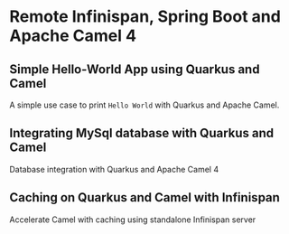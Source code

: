 # Remote Infinispan, Spring Boot and Apache Camel 4

## Simple Hello-World App using Quarkus and Camel

A simple use case to print `Hello World` with Quarkus and Apache Camel.

## Integrating MySql database with Quarkus and Camel

Database integration with Quarkus and Apache Camel 4

## Caching on Quarkus and Camel with Infinispan

Accelerate Camel with caching using standalone Infinispan server 
